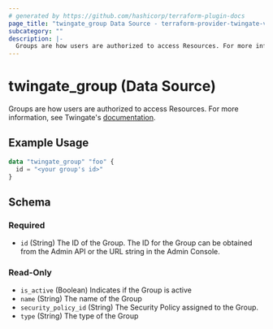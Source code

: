 ```yaml
---
# generated by https://github.com/hashicorp/terraform-plugin-docs
page_title: "twingate_group Data Source - terraform-provider-twingate-vmanilo"
subcategory: ""
description: |-
  Groups are how users are authorized to access Resources. For more information, see Twingate's documentation https://docs.twingate.com/docs/groups.
---
```


# twingate_group (Data Source)

Groups are how users are authorized to access Resources. For more information, see Twingate's [documentation](https://docs.twingate.com/docs/groups).

## Example Usage

```terraform
data "twingate_group" "foo" {
  id = "<your group's id>"
}
```

<!-- schema generated by tfplugindocs -->
## Schema

### Required

- `id` (String) The ID of the Group. The ID for the Group can be obtained from the Admin API or the URL string in the Admin Console.

### Read-Only

- `is_active` (Boolean) Indicates if the Group is active
- `name` (String) The name of the Group
- `security_policy_id` (String) The Security Policy assigned to the Group.
- `type` (String) The type of the Group
